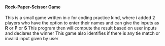 #### Rock-Paper-Scissor Game
This is a small game written in c for coding practice kind, where i added 2 players who have the option to enter their names and can give the inputs as **R** or **P** or **S**
This program then will compute the result based on user inputs and declares the winner
 This game also identifies if there is any tie match or invalid input given by user
